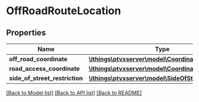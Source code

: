# OffRoadRouteLocation

## Properties
Name | Type | Description | Notes
------------ | ------------- | ------------- | -------------
**off_road_coordinate** | [**\ithings\ptvxserver\model\Coordinate**](Coordinate.md) |  | 
**road_access_coordinate** | [**\ithings\ptvxserver\model\Coordinate**](Coordinate.md) |  | [optional] 
**side_of_street_restriction** | [**\ithings\ptvxserver\model\SideOfStreetRestriction**](SideOfStreetRestriction.md) |  | [optional] 

[[Back to Model list]](../../README.md#documentation-for-models) [[Back to API list]](../../README.md#documentation-for-api-endpoints) [[Back to README]](../../README.md)


